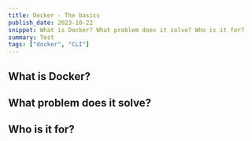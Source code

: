 ```yaml
---
title: Docker - The basics
publish_date: 2023-10-22
snippet: What is Docker? What problem does it solve? Who is it for?
summary: Test
tags: ["docker", "CLI"]
---
```


## What is Docker?

## What problem does it solve?

## Who is it for?
